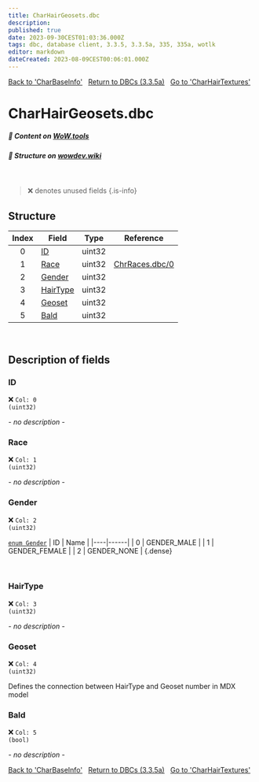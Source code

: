 ```yaml
---
title: CharHairGeosets.dbc
description:
published: true
date: 2023-09-30CEST01:03:36.000Z
tags: dbc, database client, 3.3.5, 3.3.5a, 335, 335a, wotlk
editor: markdown
dateCreated: 2023-08-09CEST00:06:01.000Z
---
```

<a href="https://trinitycore.info/files/DBC/335/charbaseinfo" class="mt-5 v-btn v-btn--depressed v-btn--flat v-btn--outlined theme--light v-size--default darkblue--text text--lighten-3"><span class="v-btn__content"><i aria-hidden="true" class="v-icon notranslate v-icon--left mdi mdi-arrow-left theme--light"></i><span>Back to 'CharBaseInfo'</span></span></a>&nbsp;&nbsp;&nbsp;<a href="https://trinitycore.info/files/DBC/335/home" class="mt-5 v-btn v-btn--depressed v-btn--flat v-btn--outlined theme--light v-size--default darkblue--text text--lighten-3"><span class="v-btn__content"><i aria-hidden="true" class="v-icon notranslate v-icon--left mdi mdi-home-outline theme--light"></i><span>Return to DBCs (3.3.5a)</span></span></a>&nbsp;&nbsp;&nbsp;<a href="https://trinitycore.info/files/DBC/335/charhairtextures" class="mt-5 v-btn v-btn--depressed v-btn--flat v-btn--outlined theme--light v-size--default darkblue--text text--lighten-3"><span class="v-btn__content"><span>Go to 'CharHairTextures'</span><i aria-hidden="true" class="v-icon notranslate v-icon--right mdi mdi-arrow-right theme--light"></i></span></a>

# CharHairGeosets.dbc
##### :open_book: Content on [WoW.tools](https://wow.tools/dbc/?dbc=charhairgeosets&build=3.3.5.12340)
##### :pencil: Structure on [wowdev.wiki](https://wowdev.wiki/DB/CharHairGeosets)
&nbsp;

> :x: denotes unused fields
{.is-info}


## Structure

| Index | Field | Type | Reference |
| :---: | --- | :---: | --- |
| 0 | [ID](#id) | uint32 |  |
| 1 | [Race](#race) | uint32 | [ChrRaces.dbc/0](/files/DBC/335/chrraces#id) |
| 2 | [Gender](#gender) | uint32 |  |
| 3 | [HairType](#hairtype) | uint32 |  |
| 4 | [Geoset](#geoset) | uint32 |  |
| 5 | [Bald](#bald) | uint32 |  |
&nbsp;
## Description of fields

### ID
:x: <code>Col: 0 (uint32)</code>

*- no description -*
&nbsp;

### Race
:x: <code>Col: 1 (uint32)</code>

*- no description -*
&nbsp;

### Gender
:x: <code>Col: 2 (uint32)</code>

[`enum Gender`](https://github.com/TrinityCore/TrinityCore/blob/3.3.5/src/server/shared/SharedDefines.h#L75-L80)
| ID | Name |
|----|------|
| 0 | GENDER_MALE |
| 1 | GENDER_FEMALE |
| 2 | GENDER_NONE |
{.dense}

&nbsp;

### HairType
:x: <code>Col: 3 (uint32)</code>

*- no description -*
&nbsp;

### Geoset
:x: <code>Col: 4 (uint32)</code>

Defines the connection between HairType and Geoset number in MDX model
&nbsp;

### Bald
:x: <code>Col: 5 (bool)</code>

*- no description -*
&nbsp;

<a href="https://trinitycore.info/files/DBC/335/charbaseinfo" class="mt-5 v-btn v-btn--depressed v-btn--flat v-btn--outlined theme--light v-size--default darkblue--text text--lighten-3"><span class="v-btn__content"><i aria-hidden="true" class="v-icon notranslate v-icon--left mdi mdi-arrow-left theme--light"></i><span>Back to 'CharBaseInfo'</span></span></a>&nbsp;&nbsp;&nbsp;<a href="https://trinitycore.info/files/DBC/335/home" class="mt-5 v-btn v-btn--depressed v-btn--flat v-btn--outlined theme--light v-size--default darkblue--text text--lighten-3"><span class="v-btn__content"><i aria-hidden="true" class="v-icon notranslate v-icon--left mdi mdi-home-outline theme--light"></i><span>Return to DBCs (3.3.5a)</span></span></a>&nbsp;&nbsp;&nbsp;<a href="https://trinitycore.info/files/DBC/335/charhairtextures" class="mt-5 v-btn v-btn--depressed v-btn--flat v-btn--outlined theme--light v-size--default darkblue--text text--lighten-3"><span class="v-btn__content"><span>Go to 'CharHairTextures'</span><i aria-hidden="true" class="v-icon notranslate v-icon--right mdi mdi-arrow-right theme--light"></i></span></a>
